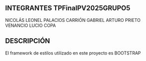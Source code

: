 ## INTEGRANTES TPFinalPV2025GRUPO5

 NICOLÁS LEONEL PALACIOS CARRIÓN
 GABRIEL ARTURO PRIETO
 VENANCIO LUCIO COPA

## DESCRIPCIÓN

El framework de estilos utilizado en este proyecto es BOOTSTRAP